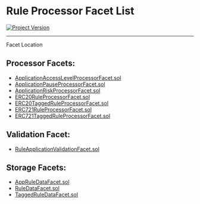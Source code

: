 # Rule Processor Facet List 
[![Project Version][version-image]][version-url]

---

Facet Location 

## Processor Facets: 
- [ApplicationAccessLevelProcessorFacet.sol](../../../../src/protocol/economic/ruleProcessor/ApplicationAccessLevelProcessorFacet.sol) 
- [ApplicationPauseProcessorFacet.sol](../../../../src/protocol/economic/ruleProcessor/ApplicationPauseProcessorFacet.sol) 
- [ApplicationRiskProcessorFacet.sol](../../../../src/protocol/economic/ruleProcessor/ApplicationRiskProcessorFacet.sol)
- [ERC20RuleProcessorFacet.sol](../../../../src/protocol/economic/ruleProcessor/ERC20RuleProcessorFacet.sol) 
- [ERC20TaggedRuleProcessorFacet.sol](../../../../src/protocol/economic/ruleProcessor/ERC20TaggedRuleProcessorFacet.sol) 
- [ERC721RuleProcessorFacet.sol](../../../../src/protocol/economic/ruleProcessor/ERC721RuleProcessorFacet.sol) 
- [ERC721TaggedRuleProcessorFacet.sol](../../../../src/protocol/economic/ruleProcessor/ERC721TaggedRuleProcessorFacet.sol) 

## Validation Facet: 
- [RuleApplicationValidationFacet.sol](../../../../src/protocol/economic/ruleProcessor/RuleApplicationValidationFacet.sol) 

## Storage Facets: 
- [AppRuleDataFacet.sol](../../../../src/protocol/economic/ruleProcessor/AppRuleDataFacet.sol)
- [RuleDataFacet.sol](../../../../src/protocol/economic/ruleProcessor/RuleDataFacet.sol)
- [TaggedRuleDataFacet.sol](../../../../src/protocol/economic/ruleProcessor/TaggedRuleDataFacet.sol)

<!-- These are the header links -->
[version-image]: https://img.shields.io/badge/Version-1.2.0-brightgreen?style=for-the-badge&logo=appveyor
[version-url]: https://github.com/thrackle-io/Tron